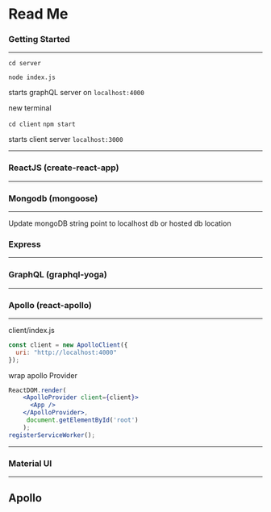 # Read Me

### Getting Started

---

``` cd server ```

``` node index.js ```

starts graphQL server on ```localhost:4000```

new terminal 

`cd client` ```npm start```

starts client server `localhost:3000`

---



### ReactJS (create-react-app)

---



### Mongodb (mongoose)

---

Update mongoDB string point to localhost db or hosted db location


### Express

---



### GraphQL (graphql-yoga)

---



### Apollo (react-apollo)

---

client/index.js 

```js
const client = new ApolloClient({
  uri: "http://localhost:4000"
});
```

wrap apollo Provider

```jsx
ReactDOM.render(
    <ApolloProvider client={client}>
      <App />
    </ApolloProvider>,
     document.getElementById('root')
    );
registerServiceWorker();

```

---



### Material UI

---









## Apollo

